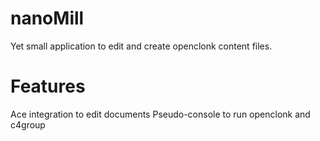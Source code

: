 # nanoMill

Yet small application to edit and create openclonk content files.

# Features
Ace integration to edit documents
Pseudo-console to run openclonk and c4group
